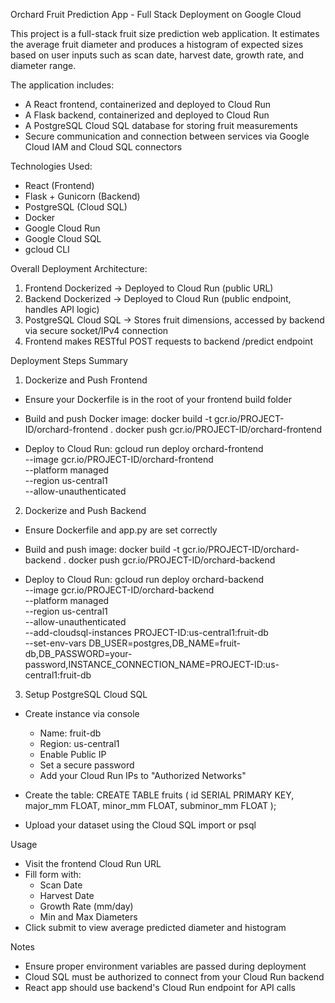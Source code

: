 
Orchard Fruit Prediction App - Full Stack Deployment on Google Cloud

This project is a full-stack fruit size prediction web application. It estimates the average fruit diameter and produces a histogram of expected sizes based on user inputs such as scan date, harvest date, growth rate, and diameter range.

The application includes:
- A React frontend, containerized and deployed to Cloud Run
- A Flask backend, containerized and deployed to Cloud Run
- A PostgreSQL Cloud SQL database for storing fruit measurements
- Secure communication and connection between services via Google Cloud IAM and Cloud SQL connectors

Technologies Used:
- React (Frontend)
- Flask + Gunicorn (Backend)
- PostgreSQL (Cloud SQL)
- Docker
- Google Cloud Run
- Google Cloud SQL
- gcloud CLI

Overall Deployment Architecture:
1. Frontend Dockerized → Deployed to Cloud Run (public URL)
2. Backend Dockerized → Deployed to Cloud Run (public endpoint, handles API logic)
3. PostgreSQL Cloud SQL → Stores fruit dimensions, accessed by backend via secure socket/IPv4 connection
4. Frontend makes RESTful POST requests to backend /predict endpoint

Deployment Steps Summary

1. Dockerize and Push Frontend
- Ensure your Dockerfile is in the root of your frontend build folder
- Build and push Docker image:
  docker build -t gcr.io/PROJECT-ID/orchard-frontend .
  docker push gcr.io/PROJECT-ID/orchard-frontend

- Deploy to Cloud Run:
  gcloud run deploy orchard-frontend \
    --image gcr.io/PROJECT-ID/orchard-frontend \
    --platform managed \
    --region us-central1 \
    --allow-unauthenticated

2. Dockerize and Push Backend
- Ensure Dockerfile and app.py are set correctly
- Build and push image:
  docker build -t gcr.io/PROJECT-ID/orchard-backend .
  docker push gcr.io/PROJECT-ID/orchard-backend

- Deploy to Cloud Run:
  gcloud run deploy orchard-backend \
    --image gcr.io/PROJECT-ID/orchard-backend \
    --platform managed \
    --region us-central1 \
    --allow-unauthenticated \
    --add-cloudsql-instances PROJECT-ID:us-central1:fruit-db \
    --set-env-vars DB_USER=postgres,DB_NAME=fruit-db,DB_PASSWORD=your-password,INSTANCE_CONNECTION_NAME=PROJECT-ID:us-central1:fruit-db

3. Setup PostgreSQL Cloud SQL
- Create instance via console
  - Name: fruit-db
  - Region: us-central1
  - Enable Public IP
  - Set a secure password
  - Add your Cloud Run IPs to "Authorized Networks"

- Create the table:
  CREATE TABLE fruits (
      id SERIAL PRIMARY KEY,
      major_mm FLOAT,
      minor_mm FLOAT,
      subminor_mm FLOAT
  );

- Upload your dataset using the Cloud SQL import or psql

Usage
- Visit the frontend Cloud Run URL
- Fill form with:
  - Scan Date
  - Harvest Date
  - Growth Rate (mm/day)
  - Min and Max Diameters
- Click submit to view average predicted diameter and histogram

Notes
- Ensure proper environment variables are passed during deployment
- Cloud SQL must be authorized to connect from your Cloud Run backend
- React app should use backend's Cloud Run endpoint for API calls

